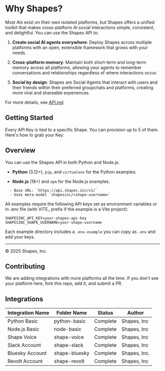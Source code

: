 # Why Shapes?

Most AIs exist on their own isolated platforms, but Shapes offers a unified toolkit that makes cross-platform AI social interactions simple, consistent, and delightful. You can use the Shapes API to:

1. **Create social AI agents everywhere**: Deploy Shapes across multiple platforms with an open, extensible framework that grows with your needs.

2. **Cross-platform memory**: Maintain both short-term and long-term memory across all platforms, allowing your agents to remember conversations and relationships regardless of where interactions occur.

3. **Social by design**: Shapes are Social Agents that interact with users and their friends within their preferred groupchats and platforms, creating more viral and shareable experiences.

For more details, see [API.md](API.md).

## Getting Started
Every API Key is tied to a specific Shape. You can provision up to 5 of them. Here's how to grab your Key: 

## Overview
You can use the Shapes API in both Python and Node.js.

- **Python** (3.12+), `pip`, and `virtualenv` for the Python examples.

- **Node.js** (18+) and `npm` for the Node.js examples.
```
  - Base URL: `https://api.shapes.inc/v1/`
  - Uses meta model `shapesinc/<shape-username>`
```

All examples require the following API keys set as environment variables
or in .env file (with VITE_ prefix if the example is a Vite project):

```
SHAPESINC_API_KEY=your-shapes-api-key
SHAPESINC_SHAPE_USERNAME=your-shape-username
```

Each example directory includes a `.env.example` you can copy as `.env` and add your keys.

---
© 2025 Shapes, Inc.

## Contributing

We are adding integrations with more platforms all the time. If you don't see your platform here, fork this repo, add it, and submit a PR.

## Integrations

| Integration Name | Folder Name | Status | Author |
|------------------|-------------|--------|--------|
| Python Basic | python-basic | Complete | Shapes, Inc |
| Node.js Basic | node-basic | Complete | Shapes, Inc |
| Shape Voice | shape-voice | Complete | Shapes, Inc |
| Slack Account | shape-slack | Complete | Shapes, Inc |
| Bluesky Account | shape-bluesky | Complete | Shapes, Inc. |
| Revolt Account | shape-revolt | Complete | Shapes, Inc |

